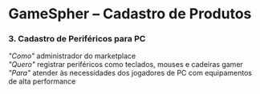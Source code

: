 # GameSpher – Cadastro de Produtos

### 3. Cadastro de Periféricos para PC

*"Como"* administrador do marketplace  
*"Quero"* registrar periféricos como teclados, mouses e cadeiras gamer  
*"Para"* atender às necessidades dos jogadores de PC com equipamentos de alta performance  